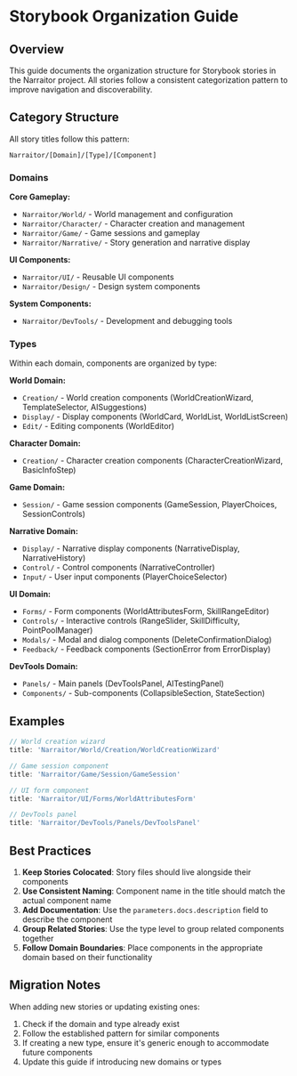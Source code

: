# Storybook Organization Guide

## Overview

This guide documents the organization structure for Storybook stories in the Narraitor project. All stories follow a consistent categorization pattern to improve navigation and discoverability.

## Category Structure

All story titles follow this pattern:
```
Narraitor/[Domain]/[Type]/[Component]
```

### Domains

**Core Gameplay:**
- `Narraitor/World/` - World management and configuration
- `Narraitor/Character/` - Character creation and management
- `Narraitor/Game/` - Game sessions and gameplay
- `Narraitor/Narrative/` - Story generation and narrative display

**UI Components:**
- `Narraitor/UI/` - Reusable UI components
- `Narraitor/Design/` - Design system components

**System Components:**
- `Narraitor/DevTools/` - Development and debugging tools

### Types

Within each domain, components are organized by type:

**World Domain:**
- `Creation/` - World creation components (WorldCreationWizard, TemplateSelector, AISuggestions)
- `Display/` - Display components (WorldCard, WorldList, WorldListScreen)
- `Edit/` - Editing components (WorldEditor)

**Character Domain:**
- `Creation/` - Character creation components (CharacterCreationWizard, BasicInfoStep)

**Game Domain:**
- `Session/` - Game session components (GameSession, PlayerChoices, SessionControls)

**Narrative Domain:**
- `Display/` - Narrative display components (NarrativeDisplay, NarrativeHistory)
- `Control/` - Control components (NarrativeController)
- `Input/` - User input components (PlayerChoiceSelector)

**UI Domain:**
- `Forms/` - Form components (WorldAttributesForm, SkillRangeEditor)
- `Controls/` - Interactive controls (RangeSlider, SkillDifficulty, PointPoolManager)
- `Modals/` - Modal and dialog components (DeleteConfirmationDialog)
- `Feedback/` - Feedback components (SectionError from ErrorDisplay)

**DevTools Domain:**
- `Panels/` - Main panels (DevToolsPanel, AITestingPanel)
- `Components/` - Sub-components (CollapsibleSection, StateSection)

## Examples

```typescript
// World creation wizard
title: 'Narraitor/World/Creation/WorldCreationWizard'

// Game session component
title: 'Narraitor/Game/Session/GameSession'

// UI form component
title: 'Narraitor/UI/Forms/WorldAttributesForm'

// DevTools panel
title: 'Narraitor/DevTools/Panels/DevToolsPanel'
```

## Best Practices

1. **Keep Stories Colocated**: Story files should live alongside their components
2. **Use Consistent Naming**: Component name in the title should match the actual component name
3. **Add Documentation**: Use the `parameters.docs.description` field to describe the component
4. **Group Related Stories**: Use the type level to group related components together
5. **Follow Domain Boundaries**: Place components in the appropriate domain based on their functionality

## Migration Notes

When adding new stories or updating existing ones:
1. Check if the domain and type already exist
2. Follow the established pattern for similar components
3. If creating a new type, ensure it's generic enough to accommodate future components
4. Update this guide if introducing new domains or types